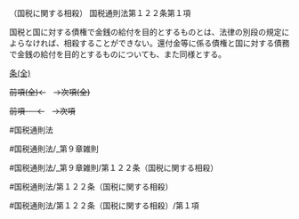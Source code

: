 （国税に関する相殺）
国税通則法第１２２条第１項

国税と国に対する債権で金銭の給付を目的とするものとは、法律の別段の規定によらなければ、相殺することができない。還付金等に係る債権と国に対する債務で金銭の給付を目的とするものについても、また同様とする。

[条(全)](国税通則法＿＿＿＿＿第１２２条_.md)

~~前項(全)←~~　~~→次項(全)~~

~~前項 　 ←~~　~~→次項~~



#国税通則法

#国税通則法/_第９章雑則

#国税通則法/_第９章雑則/第１２２条（国税に関する相殺）

#国税通則法/第１２２条（国税に関する相殺）

#国税通則法/第１２２条（国税に関する相殺）/第１項

